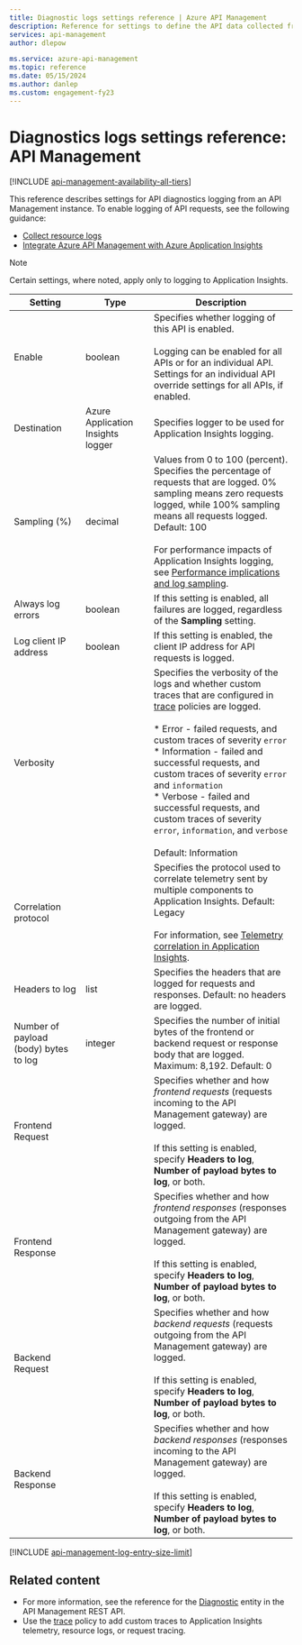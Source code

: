 ```yaml
---
title: Diagnostic logs settings reference | Azure API Management
description: Reference for settings to define the API data collected from Azure API Management and sent to Azure Monitor logs or Application Insights.
services: api-management
author: dlepow

ms.service: azure-api-management
ms.topic: reference
ms.date: 05/15/2024
ms.author: danlep
ms.custom: engagement-fy23
---
```

# Diagnostics logs settings reference: API Management

[!INCLUDE [api-management-availability-all-tiers](../../includes/api-management-availability-all-tiers.md)]

This reference describes settings for API diagnostics logging from an API Management instance. To enable logging of API requests, see the following guidance:

* [Collect resource logs](api-management-howto-use-azure-monitor.md#resource-logs)
* [Integrate Azure API Management with Azure Application Insights](api-management-howto-app-insights.md)

> [!NOTE]
> Certain settings, where noted, apply only to logging to Application Insights.
>



| Setting                        | Type                   | Description                                                                                                                                                                                                                                                                                                                                      |
|-------------------------------------|-----------------------------------|--------------------------------------------------------------------------------------------------------------------------------------------------------------------------------------------------------------------------------------------------------------------------------------------------------------------------------------------------|
| Enable                              | boolean                           | Specifies whether logging of this API is enabled.  <br/><br/>Logging can be enabled for all APIs or for an individual API. Settings for an individual API override settings for all APIs, if enabled.                                                                                                                                                                                                                                |
| Destination                         | Azure Application Insights logger | Specifies logger to be used for Application Insights logging.                                                                                                                                                                                                                                                                                           |
| Sampling (%)                        | decimal                           | Values from 0 to 100 (percent). <br/> Specifies the percentage of requests that are logged. 0% sampling means zero requests logged, while 100% sampling means all requests logged. Default: 100<br/><br/> For performance impacts of Application Insights logging, see [Performance implications and log sampling](api-management-howto-app-insights.md#performance-implications-and-log-sampling). |
| Always log errors                   | boolean                           | If this setting is enabled, all failures are logged, regardless of the **Sampling** setting.   
| Log client IP address | boolean |  If this setting is enabled, the client IP address for API requests is logged.                                    |
| Verbosity         |                                   | Specifies the verbosity of the logs and whether custom traces that are configured in [trace](trace-policy.md) policies are logged.    <br/><br/>* Error - failed requests, and custom traces of severity `error`<br/>* Information -  failed and successful requests, and custom traces of severity `error` and `information`<br/> * Verbose - failed and successful requests, and custom traces of severity `error`, `information`, and `verbose`<br/><br/>Default: Information  | 
| Correlation protocol |  |  Specifies the protocol used to correlate telemetry sent by multiple components to Application Insights. Default: Legacy <br/><br/>For information, see [Telemetry correlation in Application Insights](/azure/azure-monitor/app/distributed-tracing-telemetry-correlation).  |
| Headers to log              | list                              | Specifies the headers that are logged for requests and responses.  Default: no headers are logged.                                                                                                                                                                                                             |
| Number of payload (body) bytes to log| integer                           | Specifies the number of initial bytes of the frontend or backend request or response body that are logged. Maximum: 8,192. Default: 0                                                                                                                                                                                                |
| Frontend Request  |                                   | Specifies whether and how *frontend requests* (requests incoming to the API Management gateway) are logged.<br/><br/> If this setting is enabled, specify **Headers to log**, **Number of payload bytes to log**, or both.                                                                                                                                                                        |
| Frontend Response |                                   | Specifies whether and how *frontend responses* (responses outgoing from the API Management gateway) are logged.<br/><br/> If this setting is enabled, specify **Headers to log**, **Number of payload bytes to log**, or both.                                                                                                                                                                   |
| Backend Request   |                                   | Specifies whether and how *backend requests* (requests outgoing from the API Management gateway) are logged.<br/><br/> If this setting is enabled, specify **Headers to log**, **Number of payload bytes to log**, or both.                                                                                                                                                                        |
| Backend Response  |                                   | Specifies whether and how *backend responses* (responses incoming to the API Management gateway) are logged. <br/><br/> If this setting is enabled, specify **Headers to log**, **Number of payload bytes to log**, or both.     

[!INCLUDE [api-management-log-entry-size-limit](../../includes/api-management-log-entry-size-limit.md)]                                                

## Related content

* For more information, see the reference for the [Diagnostic](/rest/api/apimanagement/current-ga/diagnostic/) entity in the API Management REST API.
* Use the [trace](trace-policy.md) policy to add custom traces to Application Insights telemetry, resource logs, or request tracing. 

